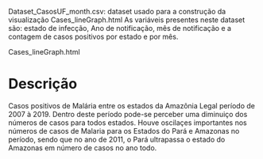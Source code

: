 
Dataset_CasosUF_month.csv: dataset usado para a construção da visualização Cases_lineGraph.html
As variáveis presentes neste dataset são: estado de infecção, Ano de notificação, mês de notificação e a contagem de casos positivos por estado e por mês.

Cases_lineGraph.html
# Descrição 

Casos positivos de Malária entre os estados da Amazônia Legal período de 2007 à 2019. Dentro deste período pode-se perceber uma diminuiço dos números de casos para todos estados. Houve oscilaçes importantes nos números de casos de Malaria para os Estados do Pará e Amazonas no período, sendo que no ano de 2011, o Pará ultrapassa o estado do Amazonas em número de casos no ano todo. 


